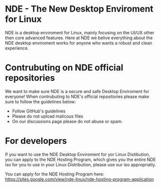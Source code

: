 # NDE - The New Desktop Enviroment for Linux

NDE is a desktop enviroment for Linux, mainly focusing on the UI/UX other then core advanced features. Here at NDE we belive everything about the NDE desktop enviroment works for anyone who wants a robust and clean experience.

# Contrubuting on NDE official repositories

We want to make sure NDE is a secure and safe Desktop Enviroment for everyone! When contrubuting to NDE's official repositories please make sure to follow the guidelines below:

- Follow GitHub's guidelines
- Please do not upload malicous files
- On our discussions page please do not abuse or spam.

# For developers

If you want to use the NDE Desktop Enviroment for yor Linux Distibution, you can apply to the NDE Hosting Program, which gives you the entire NDE iso for you to use in your Linux Distribution, please use our iso appropriatly.

You can apply for the NDE Hosting Program here: https://sites.google.com/view/nde-linux/nde-hosting-program-application
